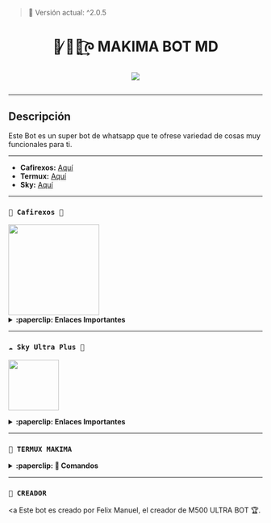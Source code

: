 > 🩵 Versión actual: ^2.0.5

<h1 align="center">🩵 ̸̷᮫໊᷐͢᷍ᰍ MAKIMA BOT MD</p>
<p>
        <img src= "https://qu.ax/CbzQU.jpg">
    </p>

---

## Descripción

Este Bot es un super bot de whatsapp que te ofrese variedad de cosas muy funcionales para ti.

---

- **Cafirexos:** [Aquí](https://youtu.be/tiZ1scp5-EA?si=PgU2U7Nclk4wEJzR)
- **Termux:** [Aquí](https://youtu.be/gqtGeXRLImQ?si=PpM7EitywqFunEU5)
- **Sky:** [Aquí](https://youtu.be/TzHyGH_6GH0?si=uKS3h8MXIhMOGrEM)

</details>

---

### **`🌋 Cafirexos 🚀`**
<a href="https://cafirexos.com">
  <img width="180px" src="https://cdn.cafirexos.com/logos/logo_cfros_2000x2000.png"/>
</a>

<details>
 <summary><b>:paperclip: Enlaces Importantes</b></summary>

- **Sitio Web:** [Aquí](https://cafirexos.com)
- **Área de Clientes:** [Aquí](https://clientes.cafirexos.com)
- **Panel de Control:** [Aquí](https://panel.cafirexos.com)
- **Estado de los Servicios:** [Aquí](https://estado.cafirexos.com)

</details>

---

### **`☁️ Sky Ultra Plus 🚀`**
<a href="https://dash.skyultraplus.com/"><img src="https://files.catbox.moe/62pqnw.jpg" height="100px"></a>

<details>
 <summary><b>:paperclip: Enlaces Importantes</b></summary>

- **Dash:** [`Aquí`](https://dash.skyultraplus.com)
- **Panel:** [`Aquí`](https://panel.skyultraplus.com)

</details>

---

### **`🩵 TERMUX MAKIMA`**

<details>
 <summary><b>:paperclip: 🖤 Comandos</b></summary>

<img src="https://files.catbox.moe/uut7ke.jpg" alt="MeguminBot" style="width: 100%; height: auto; max-width: 500px;">

> Nota: Copie y pegue los comandos en termux uno por uno.
```bash
termux-setup-storage
```

```bash
apt update && apt upgrade && pkg install -y git nodejs ffmpeg imagemagick yarn
```

```bash
git clone https://github.com/David-Chian/Makima-Bot-MD && cd Makima-Bot-MD
```

```bash
yarn install
```

```bash
npm install
```

```bash
npm update
```

```bash
npm start
```

> Si aparece (Y/I/N/O/D/Z) [default=N] ? usa la letra "y" + "ENTER" para continuar con la instalación del bot.

### **🩵 Como activar en caso de que se detiene en Termux**

> Si después de instalar el bot en Termux se detiene (pantalla en blanco, pérdida de conexión a Internet, reinicio del dispositivo), sigue estos pasos:

Abre Termux y navega al directorio del bot:
   
   ```bash
    cd Makima-Bot-MD
   ```

Inicia el bot nuevamente:
  
   ```bash
    npm start
   ```

</details>

---

### **`🩵 CREADOR`**
<a
Este bot es creado por Felix Manuel, el creador de M500 ULTRA BOT 🏆.

